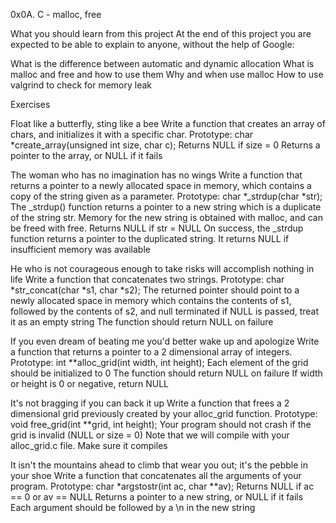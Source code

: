 0x0A. C - malloc, free

What you should learn from this project At the end of this project you are expected to be able to explain to anyone, without the help of Google:



What is the difference between automatic and dynamic allocation What is malloc and free and how to use them Why and when use malloc How to use valgrind to check for memory leak



Exercises

Float like a butterfly, sting like a bee Write a function that creates an array of chars, and initializes it with a specific char. Prototype: char *create_array(unsigned int size, char c); Returns NULL if size = 0 Returns a pointer to the array, or NULL if it fails



The woman who has no imagination has no wings Write a function that returns a pointer to a newly allocated space in memory, which contains a copy of the string given as a parameter. Prototype: char *_strdup(char *str); The _strdup() function returns a pointer to a new string which is a duplicate of the string str. Memory for the new string is obtained with malloc, and can be freed with free. Returns NULL if str = NULL On success, the _strdup function returns a pointer to the duplicated string. It returns NULL if insufficient memory was available



He who is not courageous enough to take risks will accomplish nothing in life Write a function that concatenates two strings. Prototype: char *str_concat(char *s1, char *s2); The returned pointer should point to a newly allocated space in memory which contains the contents of s1, followed by the contents of s2, and null terminated if NULL is passed, treat it as an empty string The function should return NULL on failure



If you even dream of beating me you'd better wake up and apologize Write a function that returns a pointer to a 2 dimensional array of integers. Prototype: int **alloc_grid(int width, int height); Each element of the grid should be initialized to 0 The function should return NULL on failure If width or height is 0 or negative, return NULL



It's not bragging if you can back it up Write a function that frees a 2 dimensional grid previously created by your alloc_grid function. Prototype: void free_grid(int **grid, int height); Your program should not crash if the grid is invalid (NULL or size = 0) Note that we will compile with your alloc_grid.c file. Make sure it compiles



It isn't the mountains ahead to climb that wear you out; it's the pebble in your shoe Write a function that concatenates all the arguments of your program. Prototype: char *argstostr(int ac, char **av); Returns NULL if ac == 0 or av == NULL Returns a pointer to a new string, or NULL if it fails Each argument should be followed by a \n in the new string

